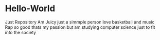 # Hello-World
Just Repository
Am Juicy just a simmple person love basketball and music
Rap so good thats my passion but am studying computer science
just to fit into the society
